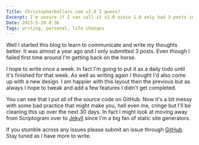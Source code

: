 ```yaml
---
Title: Christopherkollars.com v2.0 I guess?
Excerpt: I'm unsure if I can call it v2.0 since 1.0 only had 3 posts in a year. You know what though, I can do what I want!
Date: 2013-5-20 8:36
Tags: writing, personal, life changes
---
```


Well I started this blog to learn to communicate and write my thoughts better. It was almost a year ago and I only submitted 3 posts. Even though I failed first time around I'm getting back on the horse.

I hope to write once a week. In fact I'm going to put it as a daily todo until it's finished for that week. As well as writing again I thought I'd also come up with a new design. I am  happier with this layout then the previous but as always I hope to tweak and add a few features I didn't get completed.

You can see that I put all of the source code on GitHub. Now it's a bit messy with some bad practice that might make you, hell even me, cringe but I'll be cleaning this up over the next 30 days. In fact I might look at moving away from Scriptogram over to [Jekyll](https://github.com/mojombo/jekyll) since I'm a big fan of static site generators.

If you stumble across any issues please submit an issue through [GitHub](https://github.com/ckollars/christopherkollars). Stay tuned as I have more to write.